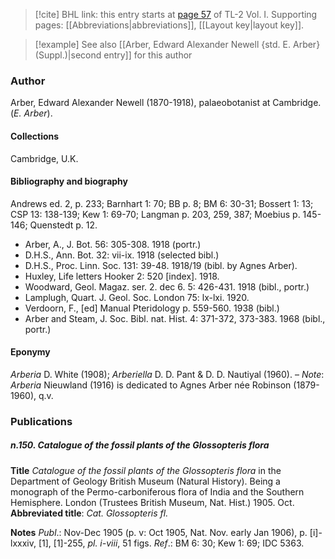 > [!cite] BHL link: this entry starts at [page 57](https://www.biodiversitylibrary.org/item/103414#page/105/mode/1up) of TL-2 Vol. I.
> Supporting pages: [[Abbreviations|abbreviations]], [[Layout key|layout key]].

> [!example] See also [[Arber, Edward Alexander Newell {std. E. Arber} (Suppl.)|second entry]] for this author

### Author

Arber, Edward Alexander Newell (1870-1918), palaeobotanist at Cambridge. (*E. Arber*).

#### Collections

Cambridge, U.K.

#### Bibliography and biography

Andrews ed. 2, p. 233; Barnhart 1: 70; BB p. 8; BM 6: 30-31; Bossert 1: 13; CSP 13: 138-139; Kew 1: 69-70; Langman p. 203, 259, 387; Moebius p. 145-146; Quenstedt p. 12.
- Arber, A., J. Bot. 56: 305-308. 1918 (portr.)
- D.H.S., Ann. Bot. 32: vii-ix. 1918 (selected bibl.)
- D.H.S., Proc. Linn. Soc. 131: 39-48. 1918/19 (bibl. by Agnes Arber).
- Huxley, Life letters Hooker 2: 520 \[index\]. 1918.
- Woodward, Geol. Magaz. ser. 2. dec 6. 5: 426-431. 1918 (bibl., portr.)
- Lamplugh, Quart. J. Geol. Soc. London 75: lx-lxi. 1920.
- Verdoorn, F., \[ed\] Manual Pteridology p. 559-560. 1938 (bibl.)
- Arber and Steam, J. Soc. Bibl. nat. Hist. 4: 371-372, 373-383. 1968 (bibl., portr.)

#### Eponymy

*Arberia* D. White (1908); *Arberiella* D. D. Pant & D. D. Nautiyal (1960). – *Note*: *Arberia* Nieuwland (1916) is dedicated to Agnes Arber née Robinson (1879-1960), q.v.

### Publications

##### n.150. Catalogue of the fossil plants of the Glossopteris flora

**Title**
*Catalogue of the fossil plants of the Glossopteris flora* in the Department of Geology British Museum (Natural History). Being a monograph of the Permo-carboniferous flora of India and the Southern Hemisphere. London (Trustees British Museum, Nat. Hist.) 1905. Oct.
**Abbreviated title**: *Cat. Glossopteris fl.*

**Notes**
*Publ*.: Nov-Dec 1905 (p. v: Oct 1905, Nat. Nov. early Jan 1906), p. \[i\]-lxxxiv, \[1\], \[1\]-255, *pl. i-viii*, 51 figs.
*Ref*.: BM 6: 30; Kew 1: 69; IDC 5363.

